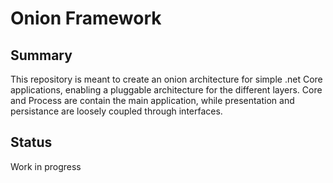 # Onion Framework

## Summary
This repository is meant to create an onion architecture for simple .net Core applications, enabling a pluggable architecture for the different layers.
Core and Process are contain the main application, while presentation and persistance are loosely coupled through interfaces.

## Status
Work in progress
